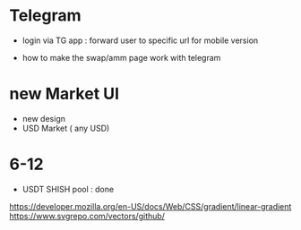 # Telegram

- login via TG app : forward user to specific url for mobile version

- how to make the swap/amm page work with telegram

# new Market UI

- new design
- USD Market ( any USD)

# 6-12

- USDT SHISH pool : done

https://developer.mozilla.org/en-US/docs/Web/CSS/gradient/linear-gradient
https://www.svgrepo.com/vectors/github/
